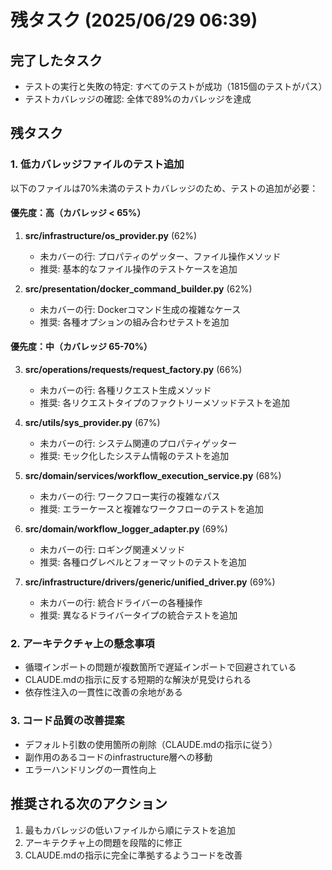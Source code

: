 # 残タスク (2025/06/29 06:39)

## 完了したタスク
- テストの実行と失敗の特定: すべてのテストが成功（1815個のテストがパス）
- テストカバレッジの確認: 全体で89%のカバレッジを達成

## 残タスク

### 1. 低カバレッジファイルのテスト追加
以下のファイルは70%未満のテストカバレッジのため、テストの追加が必要：

#### 優先度：高（カバレッジ < 65%）
1. **src/infrastructure/os_provider.py** (62%)
   - 未カバーの行: プロパティのゲッター、ファイル操作メソッド
   - 推奨: 基本的なファイル操作のテストケースを追加

2. **src/presentation/docker_command_builder.py** (62%)
   - 未カバーの行: Dockerコマンド生成の複雑なケース
   - 推奨: 各種オプションの組み合わせテストを追加

#### 優先度：中（カバレッジ 65-70%）
3. **src/operations/requests/request_factory.py** (66%)
   - 未カバーの行: 各種リクエスト生成メソッド
   - 推奨: 各リクエストタイプのファクトリーメソッドテストを追加

4. **src/utils/sys_provider.py** (67%)
   - 未カバーの行: システム関連のプロパティゲッター
   - 推奨: モック化したシステム情報のテストを追加

5. **src/domain/services/workflow_execution_service.py** (68%)
   - 未カバーの行: ワークフロー実行の複雑なパス
   - 推奨: エラーケースと複雑なワークフローのテストを追加

6. **src/domain/workflow_logger_adapter.py** (69%)
   - 未カバーの行: ロギング関連メソッド
   - 推奨: 各種ログレベルとフォーマットのテストを追加

7. **src/infrastructure/drivers/generic/unified_driver.py** (69%)
   - 未カバーの行: 統合ドライバーの各種操作
   - 推奨: 異なるドライバータイプの統合テストを追加

### 2. アーキテクチャ上の懸念事項
- 循環インポートの問題が複数箇所で遅延インポートで回避されている
- CLAUDE.mdの指示に反する短期的な解決が見受けられる
- 依存性注入の一貫性に改善の余地がある

### 3. コード品質の改善提案
- デフォルト引数の使用箇所の削除（CLAUDE.mdの指示に従う）
- 副作用のあるコードのinfrastructure層への移動
- エラーハンドリングの一貫性向上

## 推奨される次のアクション
1. 最もカバレッジの低いファイルから順にテストを追加
2. アーキテクチャ上の問題を段階的に修正
3. CLAUDE.mdの指示に完全に準拠するようコードを改善